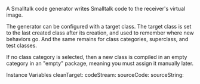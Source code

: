 A Smalltalk code generator writes Smalltalk code to the receiver's virtual image.

The generator can be configured with a target class. The target class is set to the last created class after its creation, and used to remember where new behaviors go. And the same remains for class categories, superclass, and test classes.

If no class category is selected, then a new class is compiled in an empty category in an "empty" package, meaning you must assign it manually later.

Instance Variables
	cleanTarget:				<Object>
	codeStream:				<Object>
	sourceCode:				<Object>
	sourceString:			<Object>
	targetClass:				<Object>
	targetClassCategory:		<Object>
	targetMethodCategory:	<Object>
	targetSelector:			<Object>
	targetSuperclass:			<Object>
	targetTestCategory:		<Object>
	targetTestClass:			<Object>
	targetTestSuperclass:		<Object>
	userComment:			<Object>

cleanTarget
	- xxxxx

codeStream
	- xxxxx

sourceCode
	- xxxxx

sourceString
	- xxxxx

targetClass
	- xxxxx

targetClassCategory
	- xxxxx

targetMethodCategory
	- xxxxx

targetSelector
	- xxxxx

targetSuperclass
	- xxxxx

targetTestCategory
	- xxxxx

targetTestClass
	- xxxxx

targetTestSuperclass
	- xxxxx

userComment
	- xxxxx
